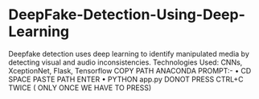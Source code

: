 # DeepFake-Detection-Using-Deep-Learning
Deepfake detection uses deep learning to identify manipulated media by detecting visual and audio inconsistencies.
Technologies Used: CNNs, XceptionNet, Flask, Tensorflow
COPY PATH
ANACONDA PROMPT:-
	•	CD SPACE PASTE PATH ENTER
	•	PYTHON app.py
DONOT PRESS CTRL+C TWICE ( ONLY ONCE WE HAVE TO PRESS)
